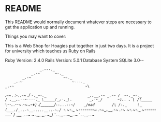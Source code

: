 # README

This README would normally document whatever steps are necessary to get the
application up and running.

Things you may want to cover:


This is a Web Shop for Hoagies put together in just two days. It is a project for university which teaches us Ruby on Rails

Ruby Version: 2.4.0
Rails Version: 5.0.1
Database System SQLite 3.0--


                    _.---._
                _.-~       ~-._
            _.-~               ~-._
        _.-~                       ~---._
    _.-~                                 ~\
 .-~                                    _.
 :-._                               _.-~ ./
 `-._~-._                   _..__.-~ _.-~
  /  ~-._~-._              / .__..--~----._
 \_____(_;-._\.        _.-~_/       ~).. . \
    /(_____  \`--...--~_.-~______..-+_______)
  .(_________/`--...--~/    _/nad        /\
 /-._     \_     (___./_..-~__.....__..-~./
 `-._~-._   ~\--------~  .-~_..__.-~ _.-~
     ~-._~-._ ~---------'  / .__..--~
         ~-._\.        _.-~_/
             \`--...--~_.-~
              `--...--~
